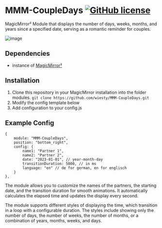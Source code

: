 # MMM-CoupleDays  [![GitHub license](https://img.shields.io/badge/license-MIT-blue.svg)](https://github.com/wiesty/MMM-CoupleDays/raw/master/LICENSE)
MagicMirror² Module that displays the number of days, weeks, months, and years since a specified date, serving as a romantic reminder for couples.

![image](https://i.imgur.com/BeR7bQg.jpg)


## Dependencies
* instance of [MagicMirror²](https://github.com/MichMich/MagicMirror)

## Installation
1. Clone this repository in your MagicMirror installation into the folder modules.
```git clone https://github.com/wiesty/MMM-CoupleDays.git```
2. Modify the config template below
4. Add configuration to your config.js

## Example Config


```
{
	module: "MMM-CoupleDays",
	position: "bottom_right",
	config: {
		name1: "Partner 1",
		name2: "Partner 2",
		date: "2023-01-01", // year-month-day
		transitionDuration: 5000, // in ms
		language: "en" // de for german, en for englisch
	}
},
```

The module allows you to customize the names of the partners, the starting date, and the transition duration for smooth animations. It automatically calculates the elapsed time and updates the display every second.

The module supports different styles of displaying the time, which transition in a loop with a configurable duration. The styles include showing only the number of days, the number of weeks, the number of months, or a combination of years, months, weeks, and days.
